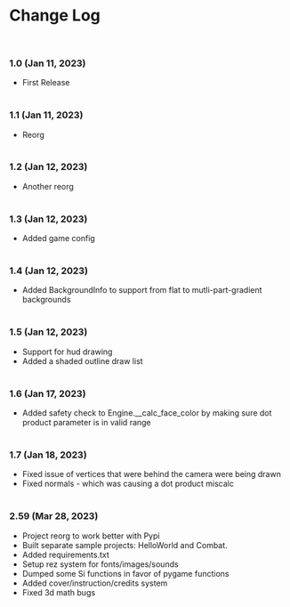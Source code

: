 
# Change Log

<BR>

### 1.0 (Jan 11, 2023)
- First Release
<BR><BR>

### 1.1 (Jan 11, 2023)
- Reorg
<BR><BR>

### 1.2 (Jan 12, 2023)
- Another reorg
<BR><BR>

### 1.3 (Jan 12, 2023)
- Added game config
<BR><BR>

### 1.4 (Jan 12, 2023)
- Added BackgroundInfo to support from flat to mutli-part-gradient backgrounds
<BR><BR>

### 1.5 (Jan 12, 2023)
- Support for hud drawing
- Added a shaded outline draw list
<BR><BR>

### 1.6 (Jan 17, 2023)
- Added safety check to Engine.__calc_face_color by making sure dot product parameter is in valid range
<BR><BR>

### 1.7 (Jan 18, 2023)
- Fixed issue of vertices that were behind the camera were being drawn
- Fixed normals - which was causing a dot product miscalc
<BR><BR>

### 2.59 (Mar 28, 2023) 
- Project reorg to work better with Pypi
- Built separate sample projects: HelloWorld and Combat.
- Added requirements.txt
- Setup rez system for fonts/images/sounds
- Dumped some Si functions in favor of pygame functions
- Added cover/instruction/credits system
- Fixed 3d math bugs
<BR><BR>

<BR><BR><BR><BR>
